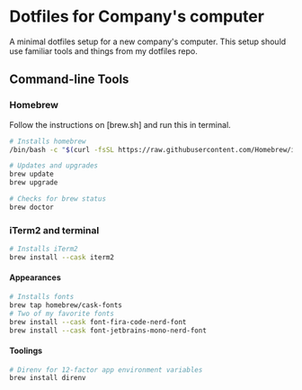 # Dotfiles for Company's computer
A minimal dotfiles setup for a new company's computer. This setup should use familiar tools and things from my dotfiles repo.

## Command-line Tools

### Homebrew

Follow the instructions on [brew.sh] and run this in terminal.

```sh
# Installs homebrew
/bin/bash -c "$(curl -fsSL https://raw.githubusercontent.com/Homebrew/install/HEAD/install.sh)"

# Updates and upgrades
brew update
brew upgrade

# Checks for brew status
brew doctor
```

### iTerm2 and terminal

```sh
# Installs iTerm2
brew install --cask iterm2
```

#### Appearances

```sh
# Installs fonts
brew tap homebrew/cask-fonts
# Two of my favorite fonts
brew install --cask font-fira-code-nerd-font
brew install --cask font-jetbrains-mono-nerd-font
```

#### Toolings

```sh
# Direnv for 12-factor app environment variables
brew install direnv
```
